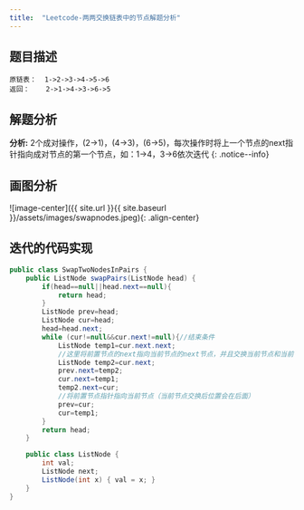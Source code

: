 ```yaml
---
title:  "Leetcode-两两交换链表中的节点解题分析"
---
```


## 题目描述

```
原链表：  1->2->3->4->5->6
返回：    2->1->4->3->6->5
```

## 解题分析

**分析:** 2个成对操作，(2->1)，(4->3)，(6->5)，每次操作时将上一个节点的next指针指向成对节点的第一个节点，如：1->4，3->6依次迭代
{: .notice--info}

## 画图分析

![image-center]({{ site.url }}{{ site.baseurl }}/assets/images/swapnodes.jpeg){: .align-center}

## 迭代的代码实现

```java
public class SwapTwoNodesInPairs {
    public ListNode swapPairs(ListNode head) {
        if(head==null||head.next==null){
            return head;
        }
        ListNode prev=head;
        ListNode cur=head;
        head=head.next;
        while (cur!=null&&cur.next!=null){//结束条件
            ListNode temp1=cur.next.next;
            //这里将前置节点的next指向当前节点的next节点，并且交换当前节点和当前节点的next节点
            ListNode temp2=cur.next;
            prev.next=temp2;
            cur.next=temp1;
            temp2.next=cur;
            //将前置节点指针指向当前节点（当前节点交换后位置会在后面）
            prev=cur;
            cur=temp1;
        }
        return head;
    }

    public class ListNode {
        int val;
        ListNode next;
        ListNode(int x) { val = x; }
    }
}
```
